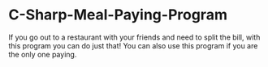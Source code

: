 # C-Sharp-Meal-Paying-Program
If you go out to a restaurant with your friends and need to split the bill, with this program you can do just that! You can also use this program if you are the only one paying.
